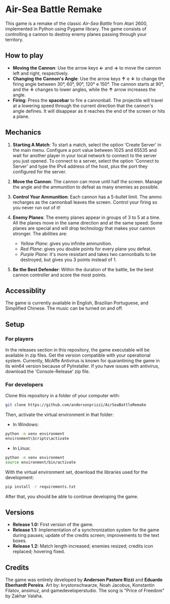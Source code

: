 # Air-Sea Battle Remake

This game is a remake of the classic *Air-Sea Battle* from Atari 2600, implemented in Python using Pygame library. The game consists of controlling a cannon to destroy enemy planes passing through your territory. 

## How to play

- **Moving the Cannon**: Use the arrow keys **←** and **→** to move the cannon left and right, respectively.
- **Changing the Cannon's Angle**: Use the arrow keys **↑** e **↓** to change the firing angle between 30°, 60°, 90°, 120° e 150°. The cannon starts at 90°, and the **↓** changes to lower angles, while the **↑** arrow increases the angle.
- **Firing**: Press the **spacebar** to fire a cannonball. The projectile will travel at a lowering speed through the current direction that the cannon's angle defines. It will disappear as it reaches the end of the screen or hits a plane.

## Mechanics

1. **Starting A Match**: To start a match, select the option 'Create Server' in the main menu. Configure a port value between 1025 and 65535 and wait for another player in your local network to connect to the server you just opened. To connect to a server, select the option 'Connect to Server' and type the IPv4 address of the host, plus the port they configured for the server.

2. **Move the Cannon**: The cannon can move until half the screen. Manage the angle and the ammunition to defeat as many enemies as possible.

3. **Control Your Ammunition**: Each cannon has a 5-bullet limit. The ammo recharges as the cannonball leaves the screen. Control your firing so you never run out of it!
  
4. **Enemy Planes**: The enemy planes appear in groups of 3 to 5 at a time. All the planes move in the same direction and at the same speed. Some planes are special and will drop technology that makes your cannon stronger. The abilities are: 
   - *Yellow Plane*: gives you infinite ammunition. 
   - *Red Plane*: gives you double points for every plane you defeat.
   - *Purple Plane*: it's more resistant and takes two cannonballs to be destroyed, but gives you 3 points instead of 1.

5. **Be the Best Defender**: Within the duration of the battle, be the best cannon controller and score the most points.

## Accessiblity
The game is currently available in English, Brazilian Portuguese, and Simplified Chinese. The music can be turned on and off.  

## Setup

### For players
In the releases section in this repository, the game executable will be available in zip files. Get the version compatible with your operational system. Currently, McAffe Antivirus is known for quarantining the game in its win64 version because of PyInstaller. If you have issues with antivirus, download the 'Console-Release' zip file.

### For developers
Clone this repository in a folder of your computer with:
```bash
git clone https://github.com/andersonprizzi/AirSeaBattleRemake
```

Then, activate the virtual environment in that folder:
- In Windows:
```bash
python -m venv environment
environment\Scripts\activate
```

- In Linux:
```bash
python -m venv environment
source environment/bin/activate
```

With the virtual environment set, download the libraries used for the development:
```bash
pip install -r requirements.txt
```

After that, you should be able to continue developing the game.

## Versions
- **Release 1.0:** First version of the game.
- **Release 1.1:** Implementation of a synchronization system for the game during pauses; update of the credits screen; improvements to the text boxes.
- **Release 1.2:** Match length increased; enemies resized; credits icon replaced; hovering fixed.

## Credits
The game was entirely developed by **Anderson Pastore Rizzi** and **Eduardo Eberhardt Pereira**. Art by: krystonschwarze, Noah Jacobus, Konstantin Filatov, ansimuz, and gamedeveloperstudio. The song is "Price of Freedom" by Zakhar Valaha.
